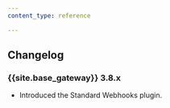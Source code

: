 ```yaml
---
content_type: reference

---
```


## Changelog

### {{site.base_gateway}} 3.8.x

* Introduced the Standard Webhooks plugin.